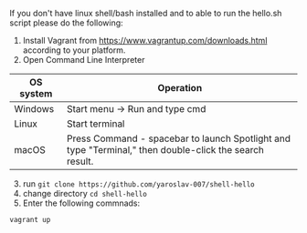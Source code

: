 If you don't have linux shell/bash installed and to able to run the hello.sh script please do the following:

1. Install Vagrant from https://www.vagrantup.com/downloads.html according to your platform.
2. Open Command Line Interpreter 

 OS system | Operation
 ------------ | -------------
| Windows | Start menu -> Run and type cmd |
| Linux  |Start terminal |
| macOS | Press Command - spacebar to launch Spotlight and type "Terminal," then double-click the search result. |
  
  3. run `git clone https://github.com/yaroslav-007/shell-hello`
  4. change directory `cd shell-hello`
  4. Enter the following commnads:
  
  
```
vagrant up
```
